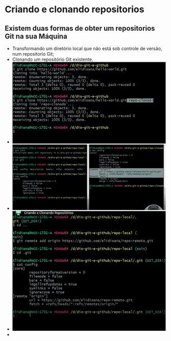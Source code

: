 # Criando e clonando repositorios
## Existem duas formas de obter um repositorios Git na sua Máquina
- Transformando um diretório local que não está sob controle de versão, num repositorio Git;
- Clonando um repositório Git existente.
- ![img_4.png](img_4.png)
- ![img_5.png](img_5.png)
- ![img_6.png](img_6.png)
- 